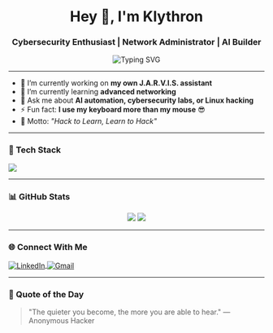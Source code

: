 <h1 align="center">Hey 👋, I'm Klythron</h1>
<h3 align="center">Cybersecurity Enthusiast | Network Administrator | AI Builder</h3>

<p align="center">
  <img src="https://readme-typing-svg.demolab.com?font=Fira+Code&size=22&pause=1000&color=00FFAA&center=true&vCenter=true&width=450&lines=Cybersecurity+Enthusiast;Network+Administrator;J.A.R.V.I.S+Builder;Linux+and+Terminal+Lover;Always+Learning..." alt="Typing SVG" />
</p>

---

- 🔭 I’m currently working on **my own J.A.R.V.I.S. assistant**
- 🌱 I’m currently learning **advanced networking**
- 💬 Ask me about **AI automation, cybersecurity labs, or Linux hacking**
- ⚡ Fun fact: **I use my keyboard more than my mouse** 😎
- 🎯 Motto: *"Hack to Learn, Learn to Hack"*

---

### 🧰 Tech Stack

<p align="left">
  <img src="https://skillicons.dev/icons?i=linux,bash,python,git,github,vscode,docker,kali,html,css,ai" />
</p>

---

### 📊 GitHub Stats

<p align="center">
  <img src="https://github-readme-stats.vercel.app/api?username=klythron&show_icons=true&theme=tokyonight" />
  <img src="https://github-readme-streak-stats.herokuapp.com/?user=klythron&theme=tokyonight" />
</p>

---

### 🌐 Connect With Me

<p align="left">
  <a href="https://linkedin.com/in/klythron" target="https://www.linkedin.com/in/sofonyas-yared-b1545334b?miniProfileUrn=urn%3Ali%3Afs_miniProfile%3AACoAAFd0D4EBsTunKBZaX_h57gr0dEIxr1czYfA&lipi=urn%3Ali%3Apage%3Ad_flagship3_search_srp_all%3BH2qBLHs6SUOjX4q%2ByFDIIA%3D%3D">
    <img align="center" src="https://img.shields.io/badge/LinkedIn-0A66C2?style=flat-square&logo=linkedin&logoColor=white" alt="LinkedIn" />
  </a>
  <a href="mailto:klythron@gmail.com">
    <img align="center" src="https://img.shields.io/badge/Gmail-D14836?style=flat-square&logo=gmail&logoColor=white" alt="Gmail" />
  </a>
</p>

---

### 🧠 Quote of the Day

> "The quieter you become, the more you are able to hear." — Anonymous Hacker


